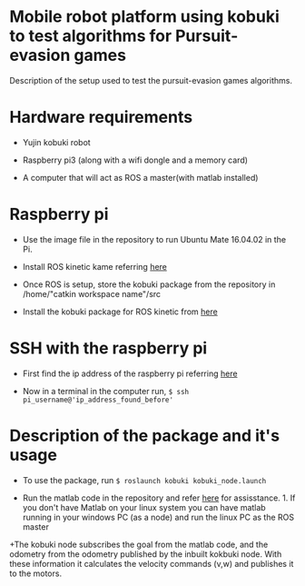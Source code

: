 # Mobile robot platform using kobuki to test algorithms for Pursuit-evasion games

Description of the setup used to test the pursuit-evasion games algorithms.

Hardware  requirements
===
+ Yujin kobuki robot

+ Raspberry pi3 (along with a wifi dongle and a memory card)

+ A computer that will act as ROS a master(with matlab installed)

Raspberry pi 
===
+ Use the image file in the repository to run Ubuntu Mate 16.04.02 in the Pi.

+ Install ROS kinetic kame referring [here](http://www.instructables.com/id/How-to-Install-ROS-Kinetic-on-Raspberry-Pi-3/)

+ Once ROS is setup, store the kobuki package from the repository in /home/"catkin workspace name"/src

+ Install the kobuki package for ROS kinetic from [here](http://wiki.ros.org/kobuki/Tutorials/Installation)

SSH with the raspberry pi 
===
+ First find the ip address of the raspberry pi referring [here](https://www.raspberrypi.org/documentation/remote-access/ip-address.md)

+ Now in a terminal in the computer run,
`$ ssh pi_username@'ip_address_found_before'`

Description of the package and it's usage
===
+ To use the package, run
`$ roslaunch kobuki kobuki_node.launch`

+ Run the matlab code in the repository and refer [here](https://in.mathworks.com/hardware-support/robot-operating-system.html) for assisstance.
          1. If you don't have Matlab on your linux system you can have matlab running in your windows PC (as a node) and run the linux PC as the ROS master

+The kobuki node subscribes the goal from the matlab code, and the odometry from the odometry published by the inbuilt kokbuki node. With these information it calculates the velocity commands (v,w) and publishes it to the motors.
          
 
